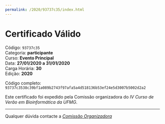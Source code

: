 ```yaml
---
permalink: /2020/93737c35/index.html
---
```


# Certificado Válido

Código: `93737c35`<br>
Categoria: **participante**<br>
Curso: **Evento Principal**<br>
Data: **27/01/2020 a 31/01/2020**<br>
Carga Horária: **30**<br>
Edição: **2020**<br>


Código completo: `93737c3538c39bf1a089b2743f97afa5a4d518136b53ef24e5d3007b5002d2a2`


Este certificado foi expedido pela Comissão organizadora do *IV Curso de Verão em Bioinformática da UFMG*.

----

Qualquer dúvida contacte a [_Comissão Organizadora_](<mailto:cursobioinfoufmg@gmail.com$subject=[Certificados]>)

